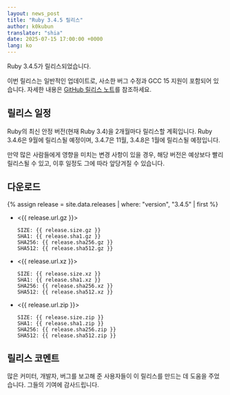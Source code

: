 ```yaml
---
layout: news_post
title: "Ruby 3.4.5 릴리스"
author: k0kubun
translator: "shia"
date: 2025-07-15 17:00:00 +0000
lang: ko
---
```


Ruby 3.4.5가 릴리스되었습니다.

이번 릴리스는 일반적인 업데이트로, 사소한 버그 수정과 GCC 15 지원이 포함되어 있습니다.
자세한 내용은 [GitHub 릴리스 노트](https://github.com/ruby/ruby/releases/tag/v3_4_5)를 참조하세요.

## 릴리스 일정

Ruby의 최신 안정 버전(현재 Ruby 3.4)을 2개월마다 릴리스할 계획입니다.
Ruby 3.4.6은 9월에 릴리스될 예정이며, 3.4.7은 11월, 3.4.8은 1월에 릴리스될 예정입니다.

만약 많은 사람들에게 영향을 미치는 변경 사항이 있을 경우, 해당 버전은 예상보다 빨리 릴리스될 수 있고, 이후 일정도 그에 따라 앞당겨질 수 있습니다.

## 다운로드

{% assign release = site.data.releases | where: "version", "3.4.5" | first %}

* <{{ release.url.gz }}>

      SIZE: {{ release.size.gz }}
      SHA1: {{ release.sha1.gz }}
      SHA256: {{ release.sha256.gz }}
      SHA512: {{ release.sha512.gz }}

* <{{ release.url.xz }}>

      SIZE: {{ release.size.xz }}
      SHA1: {{ release.sha1.xz }}
      SHA256: {{ release.sha256.xz }}
      SHA512: {{ release.sha512.xz }}

* <{{ release.url.zip }}>

      SIZE: {{ release.size.zip }}
      SHA1: {{ release.sha1.zip }}
      SHA256: {{ release.sha256.zip }}
      SHA512: {{ release.sha512.zip }}

## 릴리스 코멘트

많은 커미터, 개발자, 버그를 보고해 준 사용자들이 이 릴리스를 만드는 데 도움을 주었습니다.
그들의 기여에 감사드립니다.
